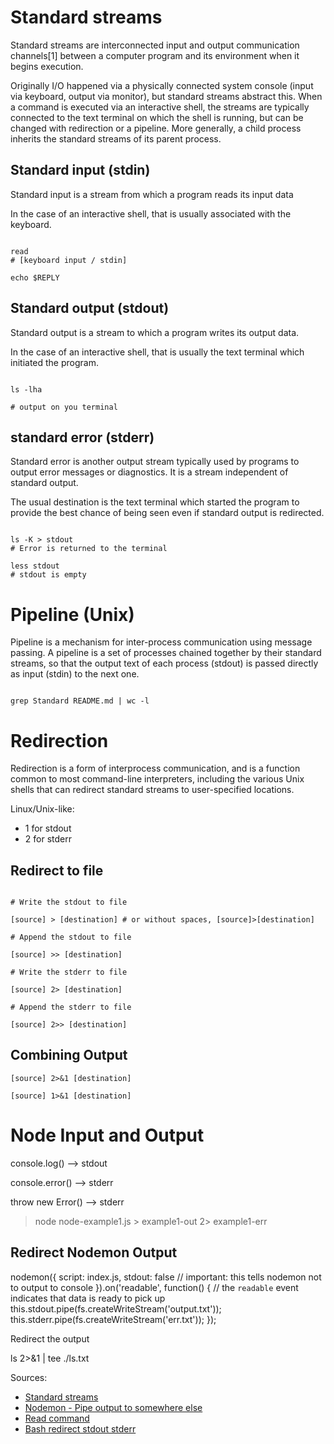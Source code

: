 # Standard streams

Standard streams are interconnected input and output communication channels[1] between a computer program and its environment when it begins execution. 

Originally I/O happened via a physically connected system console (input via keyboard, output via monitor), but standard streams abstract this. When a command is executed via an interactive shell, the streams are typically connected to the text terminal on which the shell is running, but can be changed with redirection or a pipeline. More generally, a child process inherits the standard streams of its parent process.


## Standard input (stdin)

Standard input is a stream from which a program reads its input data

In the case of an interactive shell, that is usually associated with the keyboard.

``` shell

read
# [keyboard input / stdin]

echo $REPLY

```


## Standard output (stdout)

Standard output is a stream to which a program writes its output data. 

In the case of an interactive shell, that is usually the text terminal which initiated the program.

``` shell

ls -lha

# output on you terminal
```


## standard error (stderr)

Standard error is another output stream typically used by programs to output error messages or diagnostics. It is a stream independent of standard output.

The usual destination is the text terminal which started the program to provide the best chance of being seen even if standard output is redirected.

``` shell

ls -K > stdout
# Error is returned to the terminal

less stdout
# stdout is empty

```


# Pipeline (Unix)

Pipeline is a mechanism for inter-process communication using message passing. A pipeline is a set of processes chained together by their standard streams, so that the output text of each process (stdout) is passed directly as input (stdin) to the next one.

 ``` shell
 
grep Standard README.md | wc -l

```


# Redirection

Redirection is a form of interprocess communication, and is a function common to most command-line interpreters, including the various Unix shells that can redirect standard streams to user-specified locations.

Linux/Unix-like:

- 1 for stdout
- 2 for stderr


## Redirect to file

``` shell

# Write the stdout to file

[source] > [destination] # or without spaces, [source]>[destination]

# Append the stdout to file

[source] >> [destination]

# Write the stderr to file

[source] 2> [destination]

# Append the stderr to file

[source] 2>> [destination]

```


## Combining Output

``` shell
[source] 2>&1 [destination]

[source] 1>&1 [destination]

```

# Node Input and Output

console.log() --> stdout

console.error() --> stderr

throw new Error() --> stderr

> node node-example1.js > example1-out 2> example1-err


## Redirect Nodemon Output

nodemon({
  script: index.js,
  stdout: false // important: this tells nodemon not to output to console
}).on('readable', function() { // the `readable` event indicates that data is ready to pick up
  this.stdout.pipe(fs.createWriteStream('output.txt'));
  this.stderr.pipe(fs.createWriteStream('err.txt'));
});


Redirect the output 

ls 2>&1 | tee ./ls.txt



Sources: 
- [Standard streams](https://en.wikipedia.org/wiki/Standard_streams)
- [Nodemon - Pipe output to somewhere else](https://github.com/remy/nodemon/blob/master/README.md#pipe-output-to-somewhere-else)
- [Read command](https://linuxhandbook.com/read-command/)
- [Bash redirect stdout stderr](https://csatlas.com/bash-redirect-stdout-stderr/)
